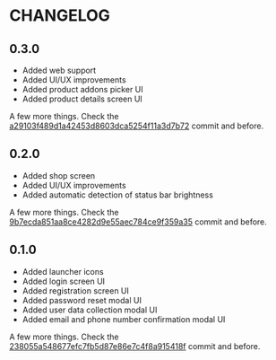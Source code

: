 # CHANGELOG

## 0.3.0

* Added web support
* Added UI/UX improvements
* Added product addons picker UI
* Added product details screen UI

A few more things. Check the [a29103f489d1a42453d8603dca5254f11a3d7b72](https://github.com/DeliMais/delimais_customer/tree/a29103f489d1a42453d8603dca5254f11a3d7b72) commit and before.

## 0.2.0

* Added shop screen
* Added UI/UX improvements
* Added automatic detection of status bar brightness

A few more things. Check the [9b7ecda851aa8ce4282d9e55aec784ce9f359a35](https://github.com/DeliMais/delimais_customer/tree/9b7ecda851aa8ce4282d9e55aec784ce9f359a35) commit and before.

## 0.1.0

* Added launcher icons
* Added login screen UI
* Added registration screen UI
* Added password reset modal UI
* Added user data collection modal UI
* Added email and phone number confirmation modal UI

A few more things. Check the [238055a548677efc7fb5d87e86e7c4f8a915418f](https://github.com/DeliMais/delimais_customer/tree/238055a548677efc7fb5d87e86e7c4f8a915418f) commit and before.
